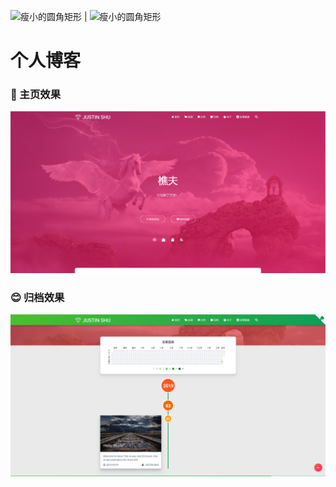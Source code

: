 ![瘦小的圆角矩形](https://img.shields.io/badge/language-html-brightgreen.svg?style=plastic) | ![瘦小的圆角矩形](https://img.shields.io/badge/tool-hexo-brightgreen.svg?style=plastic)
# 个人博客
### 🍓 主页效果
![index](https://github.com/Justinshu/my_statics/blob/master/justinshu_github_io/index.png?raw=true "首页效果图")
### 😊 归档效果
![archives](https://github.com/Justinshu/my_statics/blob/master/justinshu_github_io/archives.png?raw=true "归档效果图")
